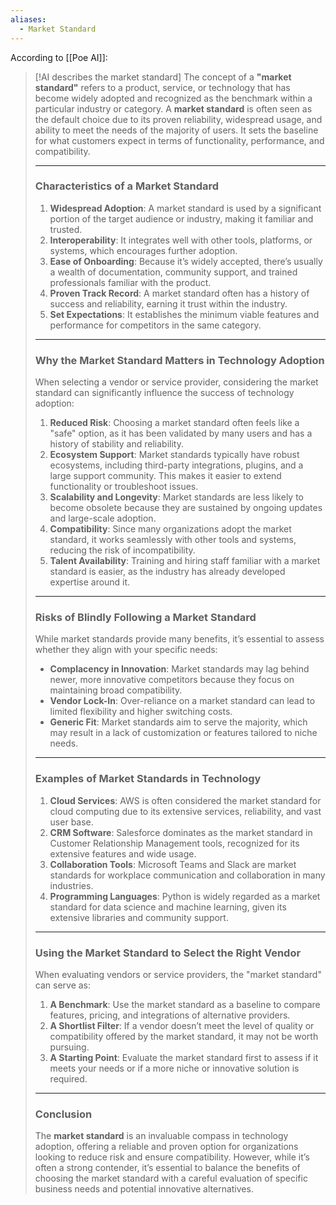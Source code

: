 ```yaml
---
aliases:
  - Market Standard
---
```


According to [[Poe AI]]:

> [!AI describes the market standard]
> The concept of a **"market standard"** refers to a product, service, or technology that has become widely adopted and recognized as the benchmark within a particular industry or category. A **market standard** is often seen as the default choice due to its proven reliability, widespread usage, and ability to meet the needs of the majority of users. It sets the baseline for what customers expect in terms of functionality, performance, and compatibility.
> 
> ---
> 
> ### **Characteristics of a Market Standard**
> 
> 1. **Widespread Adoption**: A market standard is used by a significant portion of the target audience or industry, making it familiar and trusted.
> 2. **Interoperability**: It integrates well with other tools, platforms, or systems, which encourages further adoption.
> 3. **Ease of Onboarding**: Because it’s widely accepted, there’s usually a wealth of documentation, community support, and trained professionals familiar with the product.
> 4. **Proven Track Record**: A market standard often has a history of success and reliability, earning it trust within the industry.
> 5. **Set Expectations**: It establishes the minimum viable features and performance for competitors in the same category.
> 
> ---
> 
> ### **Why the Market Standard Matters in Technology Adoption**
> 
> When selecting a vendor or service provider, considering the market standard can significantly influence the success of technology adoption:
> 
> 1. **Reduced Risk**: Choosing a market standard often feels like a "safe" option, as it has been validated by many users and has a history of stability and reliability.
> 2. **Ecosystem Support**: Market standards typically have robust ecosystems, including third-party integrations, plugins, and a large support community. This makes it easier to extend functionality or troubleshoot issues.
> 3. **Scalability and Longevity**: Market standards are less likely to become obsolete because they are sustained by ongoing updates and large-scale adoption.
> 4. **Compatibility**: Since many organizations adopt the market standard, it works seamlessly with other tools and systems, reducing the risk of incompatibility.
> 5. **Talent Availability**: Training and hiring staff familiar with a market standard is easier, as the industry has already developed expertise around it.
> 
> ---
> 
> ### **Risks of Blindly Following a Market Standard**
> 
> While market standards provide many benefits, it’s essential to assess whether they align with your specific needs:
> 
> - **Complacency in Innovation**: Market standards may lag behind newer, more innovative competitors because they focus on maintaining broad compatibility.
> - **Vendor Lock-In**: Over-reliance on a market standard can lead to limited flexibility and higher switching costs.
> - **Generic Fit**: Market standards aim to serve the majority, which may result in a lack of customization or features tailored to niche needs.
> 
> ---
> 
> ### **Examples of Market Standards in Technology**
> 
> 1. **Cloud Services**: AWS is often considered the market standard for cloud computing due to its extensive services, reliability, and vast user base.
> 2. **CRM Software**: Salesforce dominates as the market standard in Customer Relationship Management tools, recognized for its extensive features and wide usage.
> 3. **Collaboration Tools**: Microsoft Teams and Slack are market standards for workplace communication and collaboration in many industries.
> 4. **Programming Languages**: Python is widely regarded as a market standard for data science and machine learning, given its extensive libraries and community support.
> 
> ---
> 
> ### **Using the Market Standard to Select the Right Vendor**
> 
> When evaluating vendors or service providers, the "market standard" can serve as:
> 
> 1. **A Benchmark**: Use the market standard as a baseline to compare features, pricing, and integrations of alternative providers.
> 2. **A Shortlist Filter**: If a vendor doesn’t meet the level of quality or compatibility offered by the market standard, it may not be worth pursuing.
> 3. **A Starting Point**: Evaluate the market standard first to assess if it meets your needs or if a more niche or innovative solution is required.
> 
> ---
> 
> ### **Conclusion**
> 
> The **market standard** is an invaluable compass in technology adoption, offering a reliable and proven option for organizations looking to reduce risk and ensure compatibility. However, while it’s often a strong contender, it’s essential to balance the benefits of choosing the market standard with a careful evaluation of specific business needs and potential innovative alternatives.